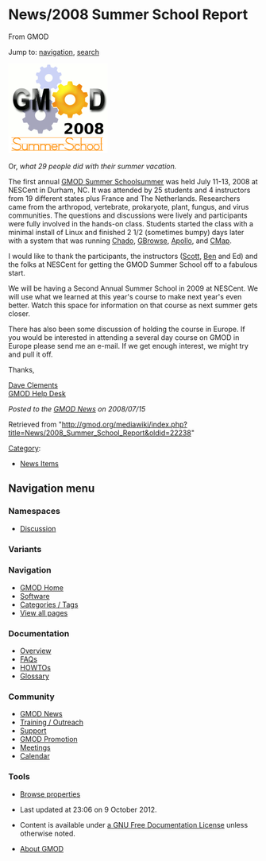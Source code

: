 









<span id="top"></span>







# <span dir="auto">News/2008 Summer School Report</span>





From GMOD









Jump to: [navigation](#mw-navigation), [search](#p-search)







[<img src="https://raw.githubusercontent.com/GMOD/gmod.github.io/main/mediawiki/images/f/fa/SummerSchoolSmall.png" width="200"
height="182" alt="2008 GMOD Summer School" />](../2008_GMOD_Summer_School "2008 GMOD Summer School")



Or, *what 29 people did with their summer vacation.*

The first annual <a href="../GMOD_Summer_School" class="mw-redirect"
title="GMOD Summer School">GMOD Summer Schoolsummer</a> was held July
11-13, 2008 at NESCent in Durham, NC. It was attended by 25 students and
4 instructors from 19 different states plus France and The Netherlands.
Researchers came from the arthropod, vertebrate, prokaryote, plant,
fungus, and virus communities. The questions and discussions were lively
and participants were fully involved in the hands-on class. Students
started the class with a minimal install of Linux and finished 2 1/2
(sometimes bumpy) days later with a system that was running
<a href="../Chado" class="mw-redirect" title="Chado">Chado</a>,
[GBrowse](../GBrowse.1 "GBrowse"), [Apollo](../Apollo.1 "Apollo"), and
[CMap](../CMap.1 "CMap").

I would like to thank the participants, the instructors
([Scott](../User%3AScott "User%3AScott"), [Ben](../User%3AFaga "User%3AFaga")
and Ed) and the folks at NESCent for getting the GMOD Summer School off
to a fabulous start.

We will be having a Second Annual Summer School in 2009 at NESCent. We
will use what we learned at this year's course to make next year's even
better. Watch this space for information on that course as next summer
gets closer.

There has also been some discussion of holding the course in Europe. If
you would be interested in attending a several day course on GMOD in
Europe please send me an e-mail. If we get enough interest, we might try
and pull it off.

Thanks,

[Dave Clements](../User%3AClements "User%3AClements")  
[GMOD Help Desk](../GMOD_Help_Desk "GMOD Help Desk")

  



*Posted to the [GMOD News](../GMOD_News "GMOD News") on 2008/07/15*







Retrieved from
"<http://gmod.org/mediawiki/index.php?title=News/2008_Summer_School_Report&oldid=22238>"







[Category](../Special%3ACategories "Special%3ACategories"):

- [News Items](../Category%3ANews_Items "Category%3ANews Items")















## Navigation menu









### Namespaces


- <span id="ca-talk"><a
  href="http://gmod.org/mediawiki/index.php?title=Talk:News/2008_Summer_School_Report&amp;action=edit&amp;redlink=1"
  accesskey="t"
  title="Discussion about the content page [t]">Discussion</a></span>





### 

### Variants[](#)























<a href="../Main_Page"
style="background-image: url(../../images/GMOD-cogs.png);"
title="Visit the main page"></a>





### Navigation



- <span id="n-GMOD-Home">[GMOD Home](../Main_Page)</span>
- <span id="n-Software">[Software](../GMOD_Components)</span>
- <span id="n-Categories-.2F-Tags">[Categories /
  Tags](../Categories)</span>
- <span id="n-View-all-pages">[View all
  pages](../Special:AllPages)</span>







### Documentation



- <span id="n-Overview">[Overview](../Overview)</span>
- <span id="n-FAQs">[FAQs](../Category%3AFAQ)</span>
- <span id="n-HOWTOs">[HOWTOs](../Category%3AHOWTO)</span>
- <span id="n-Glossary">[Glossary](../Glossary)</span>







### Community



- <span id="n-GMOD-News">[GMOD News](../GMOD_News)</span>
- <span id="n-Training-.2F-Outreach">[Training /
  Outreach](../Training_and_Outreach)</span>
- <span id="n-Support">[Support](../Support)</span>
- <span id="n-GMOD-Promotion">[GMOD Promotion](../GMOD_Promotion)</span>
- <span id="n-Meetings">[Meetings](../Meetings)</span>
- <span id="n-Calendar">[Calendar](../Calendar)</span>







### Tools




- <span id="t-smwbrowselink"><a href="../Special%3ABrowse/News-2F2008_Summer_School_Report"
  rel="smw-browse">Browse properties</a></span>












- <span id="footer-info-lastmod">Last updated at 23:06 on 9 October
  2012.</span>
<!-- - <span id="footer-info-viewcount">7,881 page views.</span> -->
- <span id="footer-info-copyright">Content is available under
  <a href="http://www.gnu.org/licenses/fdl-1.3.html" class="external"
  rel="nofollow">a GNU Free Documentation License</a> unless otherwise
  noted.</span>

<!-- -->

- <span id="footer-places-about">[About
  GMOD](../GMOD%3AAbout "GMOD%3AAbout")</span>

<!-- -->








